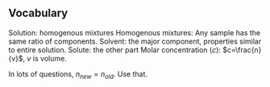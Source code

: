 ## Vocabulary
Solution: homogenous mixtures
Homogenous mixtures: Any sample has the same ratio of components.
Solvent: the major component, properties similar to entire solution.
Solute: the other part
Molar concentration ($c$): $c=\frac{n}{v}$, $v$ is volume.

In lots of questions, $n_{new} = n_{old}$. Use that.